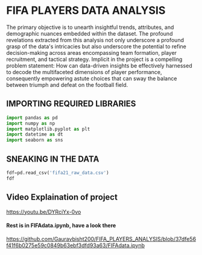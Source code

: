 
# FIFA PLAYERS DATA ANALYSIS

The primary objective is to unearth insightful trends, attributes, and
demographic nuances embedded within the dataset. The profound
revelations extracted from this analysis not only underscore a profound
grasp of the data\'s intricacies but also underscore the potential to
refine decision-making across areas encompassing team formation, player
recruitment, and tactical strategy. Implicit in the project is a
compelling problem statement: How can data-driven insights be
effectively harnessed to decode the multifaceted dimensions of player
performance, consequently empowering astute choices that can sway the
balance between triumph and defeat on the football field.

## IMPORTING REQUIRED LIBRARIES

``` python
import pandas as pd
import numpy as np
import matplotlib.pyplot as plt
import datetime as dt
import seaborn as sns
```

## SNEAKING IN THE DATA

``` python
fdf=pd.read_csv('fifa21_raw_data.csv')
fdf
```

## Video Explaination of project
https://youtu.be/DYRciYx-0vo
#### Rest is in FIFAdata.ipynb, have a look there
https://github.com/Gauravbisht200/FIFA_PLAYERS_ANALYSIS/blob/37dfe56f41f6b0275e59c0849b63ebf3dfd93a63/FIFAdata.ipynb
